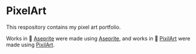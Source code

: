 # PixelArt

This respository contains my pixel art portfolio. 

Works in :file_folder: [Aseprite](./Aseprite) were made using [Aseprite](http://aseprite.org), and works in :file_folder: [PixilArt](./PixilArt) were made using [PixilArt](http://pixilart.com).
